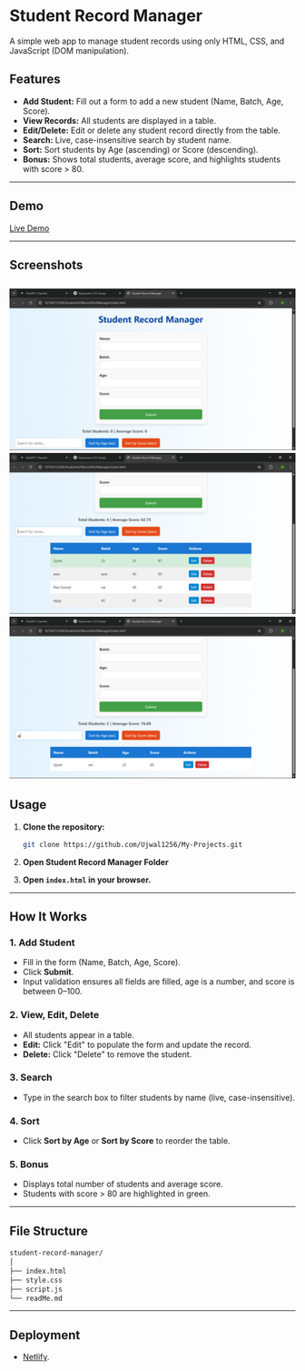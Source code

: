 # Student Record Manager

A simple web app to manage student records using only HTML, CSS, and JavaScript (DOM manipulation).

## Features

- **Add Student:** Fill out a form to add a new student (Name, Batch, Age, Score).
- **View Records:** All students are displayed in a table.
- **Edit/Delete:** Edit or delete any student record directly from the table.
- **Search:** Live, case-insensitive search by student name.
- **Sort:** Sort students by Age (ascending) or Score (descending).
- **Bonus:** Shows total students, average score, and highlights students with score > 80.

---

## Demo

[Live Demo](https://flourishing-chebakia-3cfca3.netlify.app/) 

---

## Screenshots

![alt text](image.png)
![alt text](image-1.png)
![alt text](image-2.png)
---

## Usage

1. **Clone the repository:**
    ```bash
    git clone https://github.com/Ujwal1256/My-Projects.git

    ```

2. **Open Student Record Manager Folder**
3. **Open `index.html` in your browser.**

---

## How It Works

### 1. Add Student
- Fill in the form (Name, Batch, Age, Score).
- Click **Submit**.
- Input validation ensures all fields are filled, age is a number, and score is between 0–100.

### 2. View, Edit, Delete
- All students appear in a table.
- **Edit:** Click "Edit" to populate the form and update the record.
- **Delete:** Click "Delete" to remove the student.

### 3. Search
- Type in the search box to filter students by name (live, case-insensitive).

### 4. Sort
- Click **Sort by Age** or **Sort by Score** to reorder the table.

### 5. Bonus
- Displays total number of students and average score.
- Students with score > 80 are highlighted in green.

---

## File Structure

```
student-record-manager/
│
├── index.html
├── style.css
├── script.js
└── readMe.md
```

---

## Deployment

- [Netlify](https://netlify.com/).






